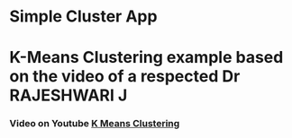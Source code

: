 # Simple Cluster App  

# K-Means Clustering example based on the video of a respected Dr RAJESHWARI J  
### Video on Youtube [K Means Clustering](https://www.youtube.com/watch?v=z1CzV_yUv5Y)

